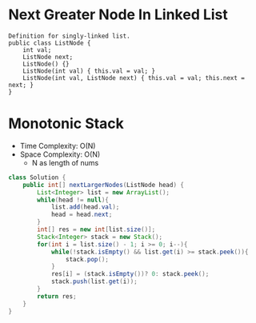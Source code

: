 # Next Greater Node In Linked List

```
Definition for singly-linked list.
public class ListNode {
    int val;
    ListNode next;
    ListNode() {}
    ListNode(int val) { this.val = val; }
    ListNode(int val, ListNode next) { this.val = val; this.next = next; }
}
```

# Monotonic Stack

- Time Complexity: O(N)
- Space Complexity: O(N)
  - N as length of nums

```java
class Solution {
    public int[] nextLargerNodes(ListNode head) {
        List<Integer> list = new ArrayList();
        while(head != null){
            list.add(head.val);
            head = head.next;
        }
        int[] res = new int[list.size()];
        Stack<Integer> stack = new Stack();
        for(int i = list.size() - 1; i >= 0; i--){
            while(!stack.isEmpty() && list.get(i) >= stack.peek()){
                stack.pop();
            }
            res[i] = (stack.isEmpty())? 0: stack.peek();
            stack.push(list.get(i));
        }
        return res;
    }
}
```
